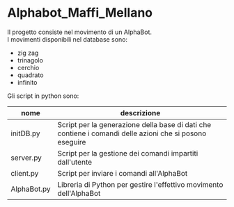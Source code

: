 # Alphabot_Maffi_Mellano

Il progetto consiste nel movimento di un AlphaBot. <br>
I movimenti disponibili nel database sono:

- zig zag
- trinagolo
- cerchio
- quadrato
- infinito

Gli script in python sono:

| nome        | descrizione                                                                                             |
|-------------|---------------------------------------------------------------------------------------------------------|
| initDB.py   | Script per la generazione della base di dati che contiene i comandi delle azioni che si posono eseguire | 
| server.py   | Script per la gestione dei comandi impartiti dall'utente                                                | 
| client.py   | Script per inviare i comandi all'AlphaBot                                                               |
| AlphaBot.py | Libreria di Python per gestire l'effettivo movimento dell'AlphaBot                                      |
